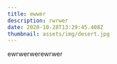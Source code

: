 ```yaml
---
title: ewwer
description: rwrwer
date: 2020-10-28T13:29:45.408Z
thumbnail: assets/img/desert.jpg
---
```

ewrwerwerewrwer